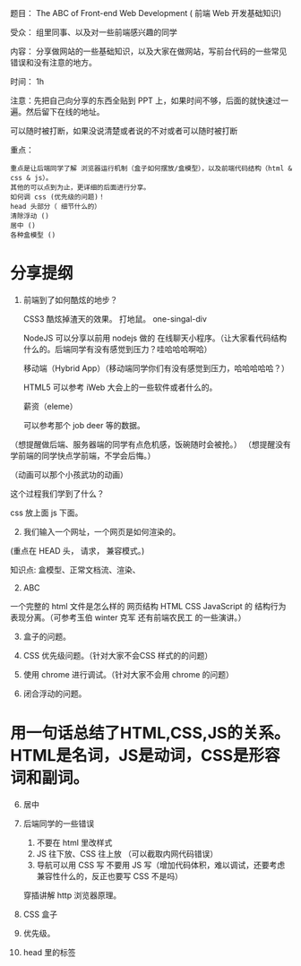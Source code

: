 题目： The ABC of  Front-end Web Development ( 前端 Web 开发基础知识)

受众： 组里同事、以及对一些前端感兴趣的同学

内容： 分享做网站的一些基础知识，以及大家在做网站，写前台代码的一些常见错误和没有注意的地方。

时间： 1h

注意：先把自己向分享的东西全贴到 PPT 上，如果时间不够，后面的就快速过一遍。然后留下在线的地址。



可以随时被打断，如果没说清楚或者说的不对或者可以随时被打断


重点：

```
重点是让后端同学了解 浏览器运行机制（盒子如何摆放/盒模型），以及前端代码结构（html & css & js）。
其他的可以点到为止，更详细的后面进行分享。
如何调 css (优先级的问题)！
head 头部分（ 细节什么的）
清除浮动 ()
居中 ()
各种盒模型 ()
```


# 分享提纲

1.  前端到了如何酷炫的地步？

    CSS3 酷炫掉渣天的效果。 打地鼠。 one-singal-div

    NodeJS 可以分享以前用 nodejs 做的 在线聊天小程序。（让大家看代码结构什么的。后端同学有没有感觉到压力？哇哈哈哈啊哈）

    移动端（Hybrid App）（移动端同学你们有没有感觉到压力，哈哈哈哈哈？）

    HTML5 可以参考 iWeb 大会上的一些软件或者什么的。

    薪资（eleme）

    可以参考那个 job deer 等的数据。

   （想提醒做后端、服务器端的同学有点危机感，饭碗随时会被抢。）
   （想提醒没有学前端的同学快点学前端，不学会后悔。）

   （动画可以那个小孩武功的动画）

这个过程我们学到了什么？

css 放上面  js 下面。

2. 我们输入一个网址，一个网页是如何渲染的。

(重点在 HEAD 头， 请求， 兼容模式。)




知识点: 盒模型、正常文档流、渲染、


2. ABC


一个完整的 html 文件是怎么样的
网页结构 HTML CSS JavaScript 的 结构行为表现分离。（可参考玉伯 winter 克军 还有前端农民工 的一些演讲。）


3.  盒子的问题。


4.  CSS 优先级问题。（针对大家不会CSS 样式的的问题）


4.  使用 chrome 进行调试。（针对大家不会用 chrome 的问题）


5.  闭合浮动的问题。


用一句话总结了HTML,CSS,JS的关系。HTML是名词，JS是动词，CSS是形容词和副词。
=======

6. 居中


3. 后端同学的一些错误

   1.  不要在 html 里改样式
   1.  JS 往下放、CSS 往上放 （可以截取内网代码错误）
   1.  导航可以用 CSS 写 不要用 JS  写（增加代码体积，难以调试，还要考虑兼容性什么的，反正也要写 CSS 不是吗）

   穿插讲解 http 浏览器原理。

4.  CSS  盒子

5.  优先级。

5.  head 里的标签



<!-- todo 问老大 域名部署什么的 -->
 <!-- todo 让产品帮我改下 gif -->
